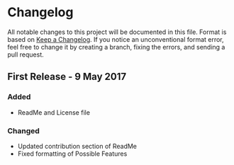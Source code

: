 # Changelog
All notable changes to this project will be documented in this file. Format is based on [Keep a Changelog](http://keepachangelog.com/).
If you notice an unconventional format error, feel free to change it by creating a branch, fixing the errors, and sending a pull request.

## First Release - 9 May 2017
### Added
* ReadMe and License file
### Changed
* Updated contribution section of ReadMe
* Fixed formatting of Possible Features
